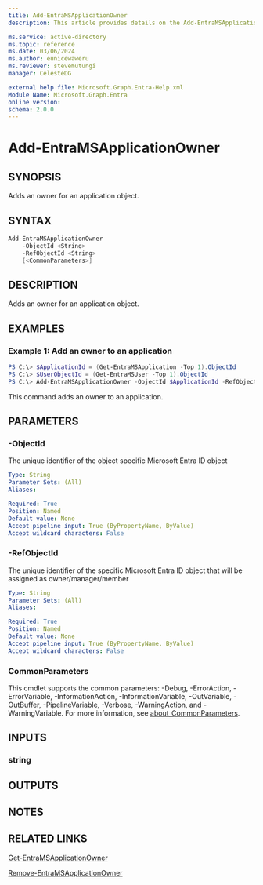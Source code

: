 ```yaml
---
title: Add-EntraMSApplicationOwner
description: This article provides details on the Add-EntraMSApplicationOwner command.

ms.service: active-directory
ms.topic: reference
ms.date: 03/06/2024
ms.author: eunicewaweru
ms.reviewer: stevemutungi
manager: CelesteDG

external help file: Microsoft.Graph.Entra-Help.xml
Module Name: Microsoft.Graph.Entra
online version:
schema: 2.0.0
---
```


# Add-EntraMSApplicationOwner

## SYNOPSIS
Adds an owner for an application object.

## SYNTAX

```powershell
Add-EntraMSApplicationOwner 
    -ObjectId <String> 
    -RefObjectId <String> 
    [<CommonParameters>]
```

## DESCRIPTION
Adds an owner for an application object.

## EXAMPLES

### Example 1: Add an owner to an application
```powershell
PS C:\> $ApplicationId = (Get-EntraMSApplication -Top 1).ObjectId
PS C:\> $UserObjectId = (Get-EntraMSUser -Top 1).ObjectId
PS C:\> Add-EntraMSApplicationOwner -ObjectId $ApplicationId -RefObjectId $UserObjectId
```

This command adds an owner to an application.

## PARAMETERS

### -ObjectId
The unique identifier of the object specific Microsoft Entra ID object

```yaml
Type: String
Parameter Sets: (All)
Aliases:

Required: True
Position: Named
Default value: None
Accept pipeline input: True (ByPropertyName, ByValue)
Accept wildcard characters: False
```

### -RefObjectId
The unique identifier of the specific Microsoft Entra ID object that will be assigned as owner/manager/member

```yaml
Type: String
Parameter Sets: (All)
Aliases:

Required: True
Position: Named
Default value: None
Accept pipeline input: True (ByPropertyName, ByValue)
Accept wildcard characters: False
```

### CommonParameters
This cmdlet supports the common parameters: -Debug, -ErrorAction, -ErrorVariable, -InformationAction, -InformationVariable, -OutVariable, -OutBuffer, -PipelineVariable, -Verbose, -WarningAction, and -WarningVariable. For more information, see [about_CommonParameters](http://go.microsoft.com/fwlink/?LinkID=113216).

## INPUTS

### string
## OUTPUTS

## NOTES

## RELATED LINKS

[Get-EntraMSApplicationOwner]()

[Remove-EntraMSApplicationOwner]()

